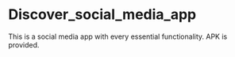 # Discover_social_media_app
This is a social media app with every essential functionality.
APK is provided.
